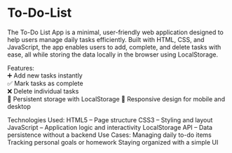# To-Do-List
The To-Do List App is a minimal, user-friendly web application designed to help users manage daily tasks efficiently. Built with HTML, CSS, and JavaScript, the app enables users to add, complete, and delete tasks with ease, all while storing the data locally in the browser using LocalStorage.

Features:   
➕ Add new tasks instantly  
✅ Mark tasks as complete  
❌ Delete individual tasks  
💾 Persistent storage with LocalStorage 
📱 Responsive design for mobile and desktop  
  
  
Technologies Used:  HTML5 – Page structure  CSS3 – Styling and layout  JavaScript – Application logic and interactivity  LocalStorage API – Data persistence without a backend  Use Cases:  Managing daily to-do items  Tracking personal goals or homework  Staying organized with a simple UI
